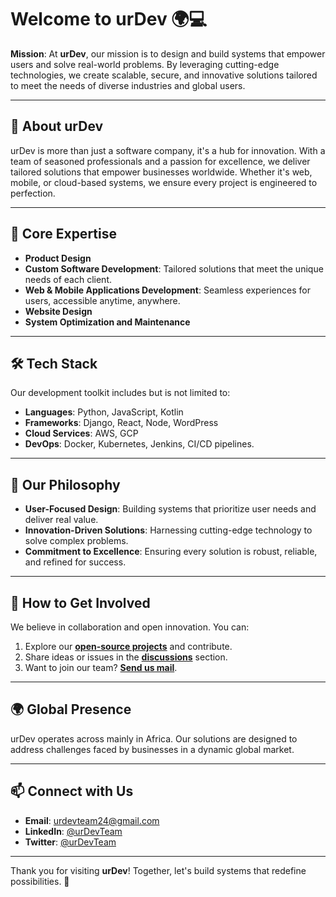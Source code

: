 # Welcome to urDev 🌍💻

**Mission**: At **urDev**, our mission is to design and build systems that empower users and solve real-world problems. By leveraging cutting-edge technologies, we create scalable, secure, and innovative solutions tailored to meet the needs of diverse industries and global users.

---

## 🚀 About urDev

urDev is more than just a software company, it's a hub for innovation. With a team of seasoned professionals and a passion for excellence, we deliver tailored solutions that empower businesses worldwide. Whether it's web, mobile, or cloud-based systems, we ensure every project is engineered to perfection.

---

## 💼 Core Expertise
- **Product Design** 
- **Custom Software Development**: Tailored solutions that meet the unique needs of each client.
- **Web & Mobile Applications Development**: Seamless experiences for users, accessible anytime, anywhere.
- **Website Design**
- **System Optimization and Maintenance**

---

## 🛠️ Tech Stack
Our development toolkit includes but is not limited to:
- **Languages**: Python, JavaScript, Kotlin
- **Frameworks**: Django, React, Node, WordPress
- **Cloud Services**: AWS, GCP
- **DevOps**: Docker, Kubernetes, Jenkins, CI/CD pipelines.

---

## 🌟 Our Philosophy
- **User-Focused Design**: Building systems that prioritize user needs and deliver real value.
- **Innovation-Driven Solutions**: Harnessing cutting-edge technology to solve complex problems.
- **Commitment to Excellence**: Ensuring every solution is robust, reliable, and refined for success.

---

## 📢 How to Get Involved
We believe in collaboration and open innovation. You can:
1. Explore our [**open-source projects**](https://github.com/urdevteam/) and contribute.
2. Share ideas or issues in the [**discussions**]() section.
3. Want to join our team? [**Send us mail**](mailto:urdevteam24@gmail.com).

---

## 🌍 Global Presence
urDev operates across mainly in Africa. Our solutions are designed to address challenges faced by businesses in a dynamic global market.

---

## 📫 Connect with Us
- **Email**: [urdevteam24@gmail.com](mailto:urdevteam24@gmail.com)
- **LinkedIn**: [@urDevTeam](https://linkedin.com/company/urdevteam)
- **Twitter**: [@urDevTeam](https://x.com/urdevteam)

---

Thank you for visiting **urDev**! Together, let's build systems that redefine possibilities. 🎉
